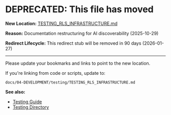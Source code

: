 # DEPRECATED: This file has moved

**New Location:** [TESTING_RLS_INFRASTRUCTURE.md](docs/04-DEVELOPMENT/testing/TESTING_RLS_INFRASTRUCTURE.md)

**Reason:** Documentation restructuring for AI discoverability (2025-10-29)

**Redirect Lifecycle:** This redirect stub will be removed in 90 days (2026-01-27)

---

Please update your bookmarks and links to point to the new location.

If you're linking from code or scripts, update to:
```
docs/04-DEVELOPMENT/testing/TESTING_RLS_INFRASTRUCTURE.md
```

**See also:**
- [Testing Guide](docs/04-DEVELOPMENT/testing/TESTING_GUIDE.md)
- [Testing Directory](docs/04-DEVELOPMENT/testing/)
